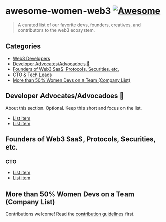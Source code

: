 # awesome-women-web3 [![Awesome](https://awesome.re/badge.svg)](https://awesome.re)

> A curated list of our favorite devs, founders, creatives, and contributors to the web3 ecosystem. 


## Categories

  - [Web3 Developers](#web3-developers)
  - [Developer Advocates/Advocadoes 🥑](#developer-advocatesadvocadoes-)
  - [Founders of Web3 SaaS, Protocols, Securities, etc.](#founders-of-web3-saas-protocols-securities-etc)
  - [CTO & Tech Leads](#cto)
  - [More than 50% Women Devs on a Team (Company List)](#more-than-50-women-devs-on-a-team-company-list)


## Developer Advocates/Advocadoes 🥑

About this section. Optional. Keep this short and focus on the list.

- [List item](http://example.com)
- [List item](http://example.com)


## Founders of Web3 SaaS, Protocols, Securities, etc. 

### CTO

- [List item](http://example.com)
- [List item](http://example.com)


## More than 50% Women Devs on a Team (Company List)

Contributions welcome! Read the [contribution guidelines](contributing.md) first.
